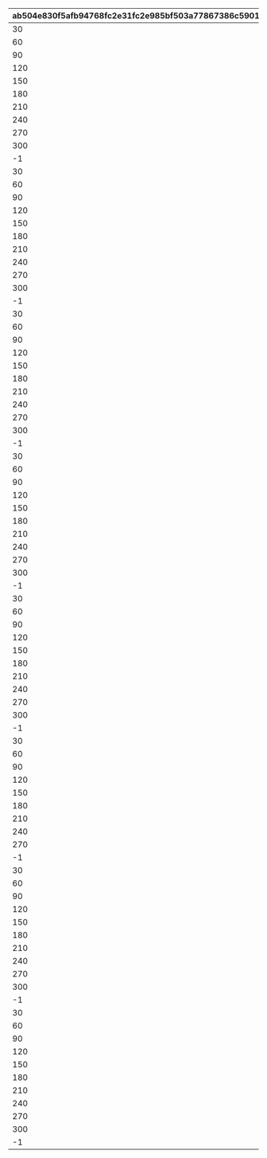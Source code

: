 |ab504e830f5afb94768fc2e31fc2e985bf503a77867386c5901fbc18f861c361|ece501e058d21fc9aceb99ddfd606bb96856328c48f1899a785d0ea94a5e9117|5634153e76f8b7334f12a8847a858fcaeb380402ef533911f164dd5b32636d58|4813428564b68d48f3a342a2289a39b402ddfefa74cf21c6c7a6fecf89cdda86|20bd9170c50445831a6927c7e26c8d82be2af5104a8815a783d7ff35a22ea1b5|8996e7b975b1188f578792629b54f685800862411df52b50ead45fa941e13d87|103a5e5663f1b306ea811a6032008c06a0b1d37cae7f3e4d0836ab6b7f220314|18a645cb1468c28d6d92d03bb1bf15b524a31806fb53db241c261759f8333f21|020ef58710cd3e354c9b70275f915c0f07f4cd6aaf2babd8db8128bc45b51057|d8f86e05d8d6ab7d39a223662915b18dc7479803968998e735b599daf9606201|d982c3cf11cc3e36a06f3cde8a4ee84cd28f2d88c29b0c1c056fa3256c2687af|ea1344180d95548d133691fc0b730470298e30769cd4fccef45496fc9f55ee07|5715acb4be4f0ad895cb0cd229f1e8e298af0dfde0fee294a39ab47c8aa204ba|52b270734a526cdccd29b5fba424eca12008fd61b61dfe5d6564749ae0e36fdf|
| --- | --- | --- | --- | --- | --- | --- | --- | --- | --- | --- | --- | --- | --- |
|30|6|4|1|1|1|1001|1|1|7|1|1|30|-1|
|60|6|31|1|1|1|1002|1|1|11|1|1|60|-1|
|90|6|61|1|1|1|1003|1|1|15|1|1|90|-1|
|120|6|91|1|1|1|1004|1|1|19|1|1|120|-1|
|150|6|121|1|1|1|1005|1|1|23|1|1|150|-1|
|180|6|151|1|1|1|1006|1|1|27|1|1|180|-1|
|210|6|181|1|1|1|1007|1|1|29|1|1|210|-1|
|240|6|211|1|1|1|1008|1|1|31|1|1|240|-1|
|270|6|241|1|1|1|1009|1|1|31|1|1|270|-1|
|300|6|271|1|1|1|1010|1|1|31|1|1|300|-1|
|-1|6|301|1|1|1|1011|1|1|31|1|1|310|-1|
|30|5|4|1|1|1|1101|1|1|7|1|2|30|-1|
|60|5|31|1|1|1|1102|1|1|11|1|2|60|-1|
|90|5|61|1|1|1|1103|1|1|15|1|2|90|-1|
|120|5|91|1|1|1|1104|1|1|19|1|2|120|-1|
|150|5|121|1|1|1|1105|1|1|23|1|2|150|-1|
|180|5|151|1|1|1|1106|1|1|27|1|2|180|-1|
|210|5|181|1|1|1|1107|1|1|29|1|2|210|-1|
|240|5|211|1|1|1|1108|1|1|31|1|2|240|-1|
|270|5|241|1|1|1|1109|1|1|31|1|2|270|-1|
|300|5|271|1|1|1|1110|1|1|31|1|2|300|-1|
|-1|5|301|1|1|1|1111|1|1|31|1|2|310|-1|
|30|5|4|1|1|1|1201|1|1|7|1|3|-1|-1|
|60|5|31|1|1|1|1202|1|1|11|1|3|-1|-1|
|90|5|61|1|1|1|1203|1|1|15|1|3|-1|-1|
|120|5|91|1|1|1|1204|1|1|19|1|3|-1|-1|
|150|5|121|1|1|1|1205|1|1|23|1|3|-1|-1|
|180|5|151|1|1|1|1206|1|1|27|1|3|-1|-1|
|210|5|181|1|1|1|1207|1|1|29|1|3|-1|-1|
|240|5|211|1|1|1|1208|1|1|31|1|3|-1|-1|
|270|5|241|1|1|1|1209|1|1|31|1|3|-1|-1|
|300|5|271|1|1|1|1210|1|1|31|1|3|-1|-1|
|-1|5|301|1|1|1|1211|1|1|31|1|3|-1|-1|
|30|5|4|1|1|1|1301|1|1|7|1|4|30|-1|
|60|5|31|1|1|1|1302|1|1|10|1|4|60|-1|
|90|5|61|1|1|1|1303|1|1|13|1|4|90|-1|
|120|5|91|1|1|1|1304|1|1|16|1|4|120|-1|
|150|5|121|1|1|1|1305|1|1|19|1|4|150|-1|
|180|5|151|1|1|1|1306|1|1|22|1|4|180|-1|
|210|5|181|1|1|1|1307|1|1|25|1|4|210|-1|
|240|5|211|1|1|1|1308|1|1|28|1|4|240|-1|
|270|5|241|1|1|1|1309|1|1|28|1|4|270|-1|
|300|5|271|1|1|1|1310|1|1|28|1|4|300|-1|
|-1|5|301|1|1|1|1311|1|1|28|1|4|310|-1|
|30|5|4|1|1|1|1401|1|1|7|1|5|-1|-1|
|60|5|31|1|1|1|1402|1|1|10|1|5|-1|-1|
|90|5|61|1|1|1|1403|1|1|13|1|5|-1|-1|
|120|5|91|1|1|1|1404|1|1|16|1|5|-1|-1|
|150|5|121|1|1|1|1405|1|1|19|1|5|-1|-1|
|180|5|151|1|1|1|1406|1|1|22|1|5|-1|-1|
|210|5|181|1|1|1|1407|1|1|25|1|5|-1|-1|
|240|5|211|1|1|1|1408|1|1|28|1|5|-1|-1|
|270|5|241|1|1|1|1409|1|1|28|1|5|-1|-1|
|300|5|271|1|1|1|1410|1|1|28|1|5|-1|-1|
|-1|5|301|1|1|1|1411|1|1|28|1|5|-1|-1|
|30|3|4|1|1|1|1501|1|1|7|1|6|-1|-1|
|60|3|31|1|1|1|1502|1|1|10|1|6|-1|-1|
|90|3|61|1|1|1|1503|1|1|13|1|6|-1|-1|
|120|3|91|1|1|1|1504|1|1|16|1|6|-1|-1|
|150|3|121|1|1|1|1505|1|1|19|1|6|-1|-1|
|180|3|151|1|1|1|1506|1|1|22|1|6|-1|-1|
|210|3|181|1|1|1|1507|1|1|22|1|6|-1|-1|
|240|3|211|1|1|1|1508|1|1|22|1|6|-1|-1|
|270|3|241|1|1|1|1509|1|1|22|1|6|-1|-1|
|-1|3|271|1|1|1|1510|1|1|22|1|6|-1|-1|
|30|6|4|1|1|1|1601|1|1|7|1|7|30|5|
|60|6|31|1|1|1|1602|1|1|11|1|7|60|5|
|90|6|61|1|1|1|1603|1|1|15|1|7|90|5|
|120|6|91|1|1|1|1604|1|1|19|1|7|120|5|
|150|6|121|1|1|1|1605|1|1|23|1|7|150|5|
|180|6|151|1|1|1|1606|1|1|27|1|7|180|5|
|210|6|181|1|1|1|1607|1|1|29|1|7|210|5|
|240|6|211|1|1|1|1608|1|1|31|1|7|240|5|
|270|6|241|1|1|1|1609|1|1|31|1|7|270|5|
|300|6|271|1|1|1|1610|1|1|31|1|7|300|5|
|-1|6|301|1|1|1|1611|1|1|31|1|7|310|5|
|30|5|4|1|1|1|1701|1|1|7|1|8|30|5|
|60|5|31|1|1|1|1702|1|1|11|1|8|60|5|
|90|5|61|1|1|1|1703|1|1|15|1|8|90|5|
|120|5|91|1|1|1|1704|1|1|19|1|8|120|5|
|150|5|121|1|1|1|1705|1|1|23|1|8|150|5|
|180|5|151|1|1|1|1706|1|1|27|1|8|180|5|
|210|5|181|1|1|1|1707|1|1|29|1|8|210|5|
|240|5|211|1|1|1|1708|1|1|31|1|8|240|5|
|270|5|241|1|1|1|1709|1|1|31|1|8|270|5|
|300|5|271|1|1|1|1710|1|1|31|1|8|300|5|
|-1|5|301|1|1|1|1711|1|1|31|1|8|310|5|